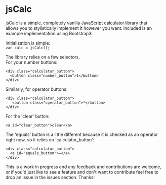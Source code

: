 # jsCalc

jsCalc is a simple, completely vanilla JavaScript calculator library that allows you to stylistically implement it however you want. Included is an example implementation using Bootstrap3. 

Initialization is simple:  
<code>var calc = jsCalc();</code>   
     
The library relies on a few selectors.  
For your number buttons:  
```
<div class="calculator_button">  
  <button class="number_button">1</button>
</div>
```  
  
Similarly, for operator buttons:  
```
<div class="calculator_button">
   <button class="operator_button">*</button>
</div>
```  
  
For the 'clear' button:    
```
<a id="clear_button">clear</a>  
```  
  
The 'equals' button is a little different because it is checked as an operator right now, so it relies on 'calculator_button':  
```
<div class="calculator_button">
  <a id="equals_button">=</a>
</div>
```  
 
This is a work in progress and any feedback and contributions are welcome, or if you'd just like to see a feature and don't want to contribute feel free to drop an issue in the issues section. Thanks!
